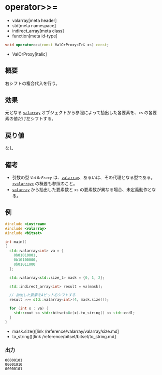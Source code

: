 # operator>>=
* valarray[meta header]
* std[meta namespace]
* indirect_array[meta class]
* function[meta id-type]

```cpp
void operator>>=(const ValOrProxy<T>& xs) const;
```
* ValOrProxy[italic]

## 概要
右シフトの複合代入を行う。


## 効果
元となる [`valarray`](../valarray.md) オブジェクトから参照によって抽出した各要素を、`xs` の各要素の値だけ左シフトする。


## 戻り値
なし


## 備考
- 引数の型 *`ValOrProxy`* は、[`valarray`](../valarray.md)、あるいは、その代理となる型である。  
	[`<valarray>`](../../valarray.md) の概要も参照のこと。
- [`valarray`](../valarray.md) から抽出した要素数と `xs` の要素数が異なる場合、未定義動作となる。


## 例
```cpp example
#include <iostream>
#include <valarray>
#include <bitset>

int main()
{
  std::valarray<int> va = {
    0b01010001,
    0b10100000,
    0b01011000
  };

  std::valarray<std::size_t> mask = {0, 1, 2};

  std::indirect_array<int> result = va[mask];

  // 抽出した要素を4ビット右シフトする
  result >>= std::valarray<int>(4, mask.size());

  for (int x : va) {
    std::cout << std::bitset<8>(x).to_string() << std::endl;
  }
}
```
* mask.size()[link /reference/valarray/valarray/size.md]
* to_string()[link /reference/bitset/bitset/to_string.md]

### 出力
```
00000101
00001010
00000101
```


